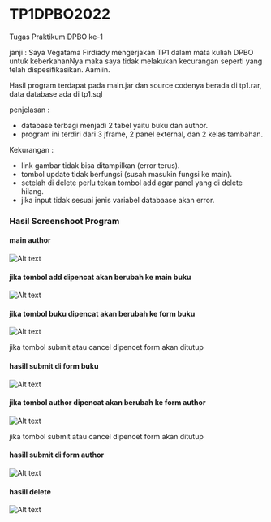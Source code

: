 # TP1DPBO2022
Tugas Praktikum DPBO ke-1

janji : Saya Vegatama Firdiady mengerjakan TP1 dalam mata kuliah DPBO untuk keberkahanNya maka saya tidak melakukan kecurangan seperti yang telah dispesifikasikan. Aamiin.

Hasil program terdapat pada main.jar dan source codenya berada di tp1.rar, data database ada di tp1.sql

penjelasan :
- database terbagi menjadi 2 tabel yaitu buku dan author.
- program ini terdiri dari 3 jframe, 2 panel external, dan 2 kelas tambahan.

Kekurangan : 
- link gambar tidak bisa ditampilkan (error terus).
- tombol update tidak berfungsi (susah masukin fungsi ke main).
- setelah di delete perlu tekan tombol add agar panel yang di delete hilang.
- jika input tidak sesuai jenis variabel databaase akan error.

### Hasil Screenshoot Program
#### main author

![Alt text](https://github.com/vegatama/TP1DPBO2022/blob/main/hasilscreenshoot/mainauthor.png?raw=true "Title")

#### jika tombol add dipencat akan berubah ke main buku

![Alt text](https://github.com/vegatama/TP1DPBO2022/blob/main/hasilscreenshoot/mainbuku.png?raw=true "Title")

#### jika tombol buku dipencat akan berubah ke form buku

![Alt text](https://github.com/vegatama/TP1DPBO2022/blob/main/hasilscreenshoot/formbuku.png?raw=true "Title")

jika tombol submit atau cancel dipencet form akan ditutup

#### hasill submit di form buku

![Alt text](https://github.com/vegatama/TP1DPBO2022/blob/main/hasilscreenshoot/hasilformbuku.png?raw=true "Title")

#### jika tombol author dipencat akan berubah ke form author

![Alt text](https://github.com/vegatama/TP1DPBO2022/blob/main/hasilscreenshoot/formauthor.png?raw=true "Title")

jika tombol submit atau cancel dipencet form akan ditutup

#### hasill submit di form author

![Alt text](https://github.com/vegatama/TP1DPBO2022/blob/main/hasilscreenshoot/hasilformauthor.png?raw=true "Title")

#### hasill delete

![Alt text](https://github.com/vegatama/TP1DPBO2022/blob/main/hasilscreenshoot/hasildelete.png?raw=true "Title")
